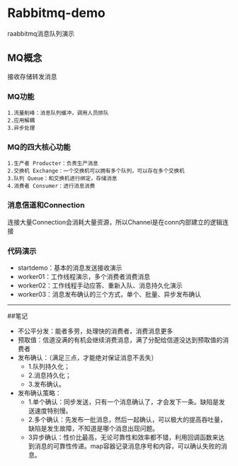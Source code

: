 # Rabbitmq-demo
raabbitmq消息队列演示

## MQ概念

接收存储转发消息

### MQ功能

````
1.流量削峰：消息队列缓冲，调用人员排队
2.应用解耦
3.异步处理
````

### MQ的四大核心功能
````
1.生产者 Producter：负责生产消息
2.交换机 Exchange：一个交换机可以拥有多个队列，可以存在多个交换机
3.队列 Queue：和交换机进行绑定，存储消息
4.消费者 Consumer：进行消息消费
````

### 消息信道和Connection

连接大量Connection会消耗大量资源，所以Channel是在conn内部建立的逻辑连接

### 代码演示

- startdemo：基本的消息发送接收演示
- worker01：工作线程演示，多个消费者消费消息
- worker02：工作线程手动应答、重新入队、消息持久化演示      
- worker03：消息发布确认的三个方式，单个、批量、异步发布确认

---

##笔记   

- 不公平分发：能者多劳，处理快的消费者，消费消息更多
- 预取值：信道没满的有机会继续消费消息，满了分配给信道没达到预取值的消费者
- 发布确认：（满足三点，才能绝对保证消息不丢失）
    * 1.队列持久化；
    * 2.消息持久化；
    * 3.发布确认。
- 发布确认策略：
    * 1.单个确认：同步发送，只有一个消息确认了，才会发下一条。缺陷是发送速度特别慢。
    * 2.多个确认：先发布一批消息，然后一起确认，可以极大的提高吞吐量，缺陷是发生故障，不知道是哪个消息出现问题。    
    * 3异步确认：性价比最高，无论可靠性和效率都不错，利用回调函数来达到消息的可靠性传递。map容器记录消息序号和内容，可以确认失败的消息。